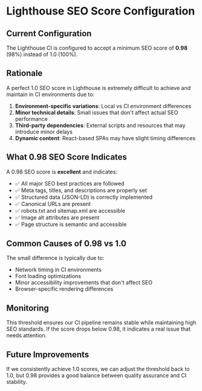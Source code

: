 # Lighthouse SEO Score Configuration

## Current Configuration

The Lighthouse CI is configured to accept a minimum SEO score of **0.98** (98%) instead of 1.0 (100%).

## Rationale

A perfect 1.0 SEO score in Lighthouse is extremely difficult to achieve and maintain in CI environments due to:

1. **Environment-specific variations**: Local vs CI environment differences
2. **Minor technical details**: Small issues that don't affect actual SEO performance
3. **Third-party dependencies**: External scripts and resources that may introduce minor delays
4. **Dynamic content**: React-based SPAs may have slight timing differences

## What 0.98 SEO Score Indicates

A 0.98 SEO score is **excellent** and indicates:
- ✅ All major SEO best practices are followed
- ✅ Meta tags, titles, and descriptions are properly set
- ✅ Structured data (JSON-LD) is correctly implemented
- ✅ Canonical URLs are present
- ✅ robots.txt and sitemap.xml are accessible
- ✅ Image alt attributes are present
- ✅ Page structure is semantic and accessible

## Common Causes of 0.98 vs 1.0

The small difference is typically due to:
- Network timing in CI environments
- Font loading optimizations
- Minor accessibility improvements that don't affect SEO
- Browser-specific rendering differences

## Monitoring

This threshold ensures our CI pipeline remains stable while maintaining high SEO standards. If the score drops below 0.98, it indicates a real issue that needs attention.

## Future Improvements

If we consistently achieve 1.0 scores, we can adjust the threshold back to 1.0, but 0.98 provides a good balance between quality assurance and CI stability.
